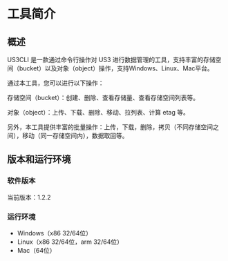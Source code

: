 # 工具简介

## 概述

US3CLI 是一款通过命令行操作对 US3 进行数据管理的工具，支持丰富的存储空间（bucket）以及对象（object）操作，支持Windows、Linux、Mac平台。

通过本工具，您可以进行以下操作：

存储空间（bucket）：创建、删除、查看存储量、查看存储空间列表等。

对象（object）：上传、下载、删除、移动、拉列表、计算 etag 等。

另外，本工具提供丰富的批量操作：上传，下载，删除，拷贝（不同存储空间之间），移动（同一存储空间内），数据取回等。

## 版本和运行环境

### 软件版本

当前版本：1.2.2

### 运行环境

- Windows（x86 32/64位）
- Linux（x86 32/64位，arm 32/64位）
- Mac（64位）